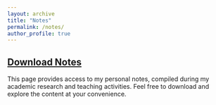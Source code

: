 ```yaml
---
layout: archive
title: "Notes"
permalink: /notes/
author_profile: true
---
```


## [Download Notes](/files/notes.pdf)

This page provides access to my personal notes, compiled during my academic research and teaching activities. Feel free to download and explore the content at your convenience.